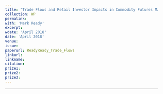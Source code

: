 ```yaml
---
title: "Trade Flows and Retail Investor Impacts in Commodity Futures Markets"
collection: WP
permalink: 
with: 'Mark Ready'
excerpt: 
wdate: 'April 2018'
date: 'April 2018'
venue: 
issue:
paperurl: ReadyReady_Trade_Flows
linkurl:
linkname:
citation: 
prize1: 
prize2: 
prize3: 
---
```


---
